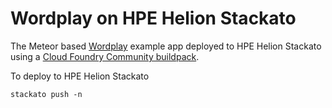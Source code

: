 # Wordplay on HPE Helion Stackato

The Meteor based [Wordplay](https://www.meteor.com/examples/wordplay) example app deployed to HPE Helion Stackato using a [Cloud Foundry Community buildpack](https://github.com/cloudfoundry-community/cloudfoundry-buildpack-meteorite).

To deploy to HPE Helion Stackato

    stackato push -n
